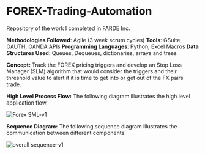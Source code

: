 # FOREX-Trading-Automation
Repository of the work I completed in FARDE Inc.

**Methodologies Followed**: Agile (3 week scrum cycles)
**Tools**: GSuite, OAUTH, OANDA APIs
**Programming Languages**: Python, Excel Macros
**Data Structures Used**: Queues, Dequeues, dictionaries, arrays and trees

**Concept:** Track the FOREX pricing triggers and develop an Stop Loss Manager (SLM) algorithm that would consider the triggers and their threshold value to alert if it is time to get into or get out of the FX pairs trade. 

**High Level Process Flow:** The following diagram illustrates the high level application flow.

![Forex SML-v1](https://github.com/user-attachments/assets/3e487c28-6ebe-4f9f-b035-40094c6ff1ec)

**Sequence Diagram:** The following sequence diagram illustrates the communication between different components.

![overall sequence-v1](https://github.com/user-attachments/assets/93e7dc83-85f5-41c2-bee0-121935529450)



